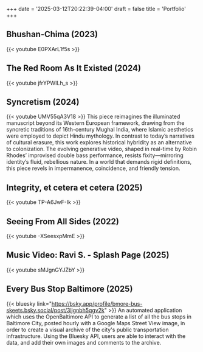 +++
date = '2025-03-12T20:22:39-04:00'
draft = false
title = 'Portfolio'
+++

## Bhushan-Chima (2023)
{{< youtube E0PXArL1f5s >}}
<br />

## The Red Room As It Existed (2024)
{{< youtube jfrYPWILh_s >}}
<br />

## Syncretism (2024)
{{< youtube UMV55qA3V18 >}}
This piece reimagines the illuminated manuscript beyond its Western European framework, drawing from the syncretic traditions of 16th-century Mughal India, where Islamic aesthetics were employed to depict Hindu mythology. In contrast to today’s narratives of cultural erasure, this work explores historical hybridity as an alternative to colonization. The evolving generative video, shaped in real-time by Robin Rhodes’ improvised double bass performance, resists fixity—mirroring identity’s fluid, rebellious nature. In a world that demands rigid definitions, this piece revels in impermanence, coincidence, and friendly tension.
<br />

## Integrity, et cetera et cetera (2025)
{{< youtube TP-A6JwF-Ik >}}
<br />

## Seeing From All Sides (2022)
{{< youtube -XSeesxpMmE >}}
<br />

## Music Video: Ravi S. - Splash Page (2025)
{{< youtube sMJgnGYJZbY >}}
<br />

## Every Bus Stop Baltimore (2025)
{{< bluesky link="https://bsky.app/profile/bmore-bus-skeets.bsky.social/post/3ljgnbh5qgv2k" >}}
An automated application which uses the OpenBaltimore API to generate a list of all the bus stops in Baltimore City, posted hourly with a Google Maps Street View image, in order to create a visual archive of the city's public transportation infrastructure. Using the Bluesky API, users are able to interact with the data, and add their own images and comments to the archive.